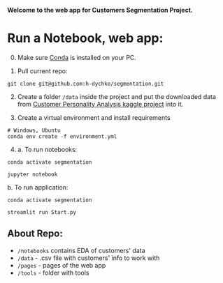**Welcome to the web app for Customers Segmentation Project.**


# Run a Notebook, web app:

0. Make sure [Conda](https://conda.io/projects/conda/en/latest/user-guide/install/index.html) is installed on your PC.

1. Pull current repo:
```buildoutcfg
git clone git@github.com:h-dychko/segmentation.git
```

2. Create a folder `/data` inside the project and put the downloaded data from [Customer Personality Analysis kaggle project](https://www.kaggle.com/datasets/imakash3011/customer-personality-analysis) into it.

3. Create a virtual environment and install requirements
```
# Windows, Ubuntu
conda env create -f environment.yml
```

4. a. To run notebooks:   
```
conda activate segmentation

jupyter notebook   
```   

 b. To run application:
```
conda activate segmentation 

streamlit run Start.py
```

## About Repo:
* `/notebooks` contains EDA of customers' data 
* `/data` - .csv file with customers' info to work with
* `/pages` - pages of the web app
* `/tools` - folder with tools
